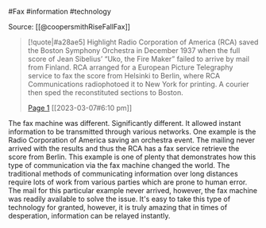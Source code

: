 #Fax #information #technology 

Source: [[@coopersmithRiseFallFax]]

> [!quote|#a28ae5] Highlight
> Radio Corporation of America (RCA) saved the Boston Symphony Orchestra in December 1937 when the full score of Jean Sibelius’ “Uko, the Fire Maker” failed to arrive by mail from Finland. RCA arranged for a European Picture Telegraphy service to fax the score from Helsinki to Berlin, where RCA Communications radiophotoed it to New York for printing. A courier then sped the reconstituted sections to Boston.
>
> [Page 1](zotero://open-pdf/library/items/UAWCGUK4?page=1) [[2023-03-07#6:10 pm]]

The fax machine was different. Significantly different. It allowed instant information to be transmitted through various networks. One example is the Radio Corporation of America saving an orchestra event. The mailing never arrived with the results and thus the RCA has a fax service retrieve the score from Berlin. This example is one of plenty that demonstrates how this type of communication via the fax machine changed the world. The traditional methods of communicating information over long distances require lots of work from various parties which are prone to human error. The mail for this particular example never arrived, however, the fax machine was readily available to solve the issue. It's easy to take this type of technology for granted, however, it is truly amazing that in times of desperation, information can be relayed instantly.

